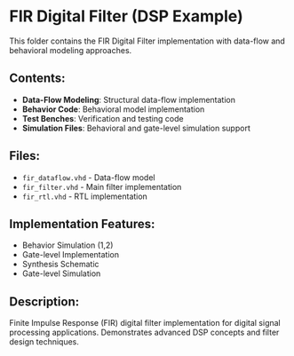 # FIR Digital Filter (DSP Example)

This folder contains the FIR Digital Filter implementation with data-flow and behavioral modeling approaches.

## Contents:
- **Data-Flow Modeling**: Structural data-flow implementation
- **Behavior Code**: Behavioral model implementation
- **Test Benches**: Verification and testing code
- **Simulation Files**: Behavioral and gate-level simulation support

## Files:
- `fir_dataflow.vhd` - Data-flow model
- `fir_filter.vhd` - Main filter implementation
- `fir_rtl.vhd` - RTL implementation

## Implementation Features:
- Behavior Simulation (1,2)
- Gate-level Implementation
- Synthesis Schematic
- Gate-level Simulation

## Description:
Finite Impulse Response (FIR) digital filter implementation for digital signal processing applications. Demonstrates advanced DSP concepts and filter design techniques.